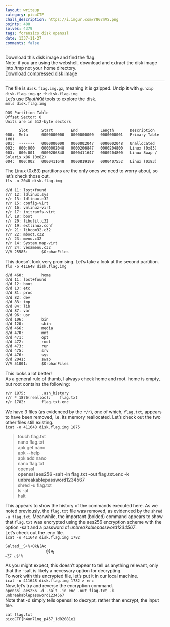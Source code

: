 ```yaml
---
layout: writeup
category: picoCTF
chall_description: https://i.imgur.com/r8G7mVS.png
points: 400
solves: 4379
tags: forensics disk openssl
date: 1337-11-27
comments: false
---
```


Download this disk image and find the flag.  
Note: if you are using the webshell, download and extract the disk image into /tmp not your home directory.  
[Download compressed disk image](https://github.com/Nightxade/ctf-writeups/tree/master/assets/CTFs/picoCTF/orchiddisk.img.gz)  

---

The file is `disk.flag.img.gz`, meaning it is gzipped. Unzip it with `gunzip disk.flag.img.gz` → `disk.flag.img`  
Let’s use *SleuthKit* tools to explore the disk.  
`mmls disk.flag.img`  
```
DOS Partition Table
Offset Sector: 0
Units are in 512-byte sectors

      Slot      Start        End          Length       Description
000:  Meta      0000000000   0000000000   0000000001   Primary Table (#0)
001:  -------   0000000000   0000002047   0000002048   Unallocated
002:  000:000   0000002048   0000206847   0000204800   Linux (0x83)
003:  000:001   0000206848   0000411647   0000204800   Linux Swap / Solaris x86 (0x82)
004:  000:002   0000411648   0000819199   0000407552   Linux (0x83)

```
The Linux (0x83) partitions are the only ones we need to worry about, so let’s check those out.  
`fls -o 2048 disk.flag.img`  
```
d/d 11: lost+found
r/r 12: ldlinux.sys
r/r 13: ldlinux.c32
r/r 15: config-virt
r/r 16: vmlinuz-virt
r/r 17: initramfs-virt
l/l 18: boot
r/r 20: libutil.c32
r/r 19: extlinux.conf
r/r 21: libcom32.c32
r/r 22: mboot.c32
r/r 23: menu.c32
r/r 14: System.map-virt
r/r 24: vesamenu.c32
V/V 25585:      $OrphanFiles
```

This doesn’t look very promising. Let’s take a look at the second partition.  
`fls -o 411648 disk.flag.img`  
```
d/d 460:        home
d/d 11: lost+found
d/d 12: boot
d/d 13: etc
d/d 81: proc
d/d 82: dev
d/d 83: tmp
d/d 84: lib
d/d 87: var
d/d 96: usr
d/d 106:        bin
d/d 120:        sbin
d/d 466:        media
d/d 470:        mnt
d/d 471:        opt
d/d 472:        root
d/d 473:        run
d/d 475:        srv
d/d 476:        sys
d/d 2041:       swap
V/V 51001:      $OrphanFiles
```

This looks a lot better!  
As a general rule of thumb, I always check home and root. home is empty, but root contains the following:  
```
r/r 1875:       .ash_history
r/r * 1876(realloc):    flag.txt
r/r 1782:       flag.txt.enc
```


We have 3 files (as evidenced by the `r/r`), one of which, `flag.txt`, appears to have been removed, i.e. its memory reallocated. Let’s check out the two other files still existing.  
`icat -o 411648 disk.flag.img 1875`  

>touch flag.txt  
>nano flag.txt   
>apk get nano  
>apk --help  
>apk add nano  
>nano flag.txt   
>openssl  
>**openssl aes256 -salt -in flag.txt -out flag.txt.enc -k unbreakablepassword1234567**  
>shred -u flag.txt  
>ls -al  
>halt  


This appears to show the history of the commands executed here. As we noted previously, the `flag.txt` file was removed, as evidenced by the `shred -u flag.txt`. Meanwhile, the important (bolded) command appears to show that `flag.txt` was encrypted using the aes256 encryption scheme with the option -salt and a password of *unbreakablepassword1234567*.  
Let’s check out the .enc file.  
`icat -o 411648 disk.flag.img 1782`  
```
Salted__S+%+Okђ(Ac
                  @]ԣ
ޢȤ7 ؎$'%
```

As you might expect, this doesn’t appear to tell us anything relevant, only that the -salt is likely a necessary option for decrypting.  
To work with this encrypted file, let’s put it in our local machine.  
`icat -o 411648 disk.flag.img 1782 > enc`  
Now, let’s try and reverse the encryption command.  
`openssl aes256 -d -salt -in enc -out flag.txt -k unbreakablepassword1234567`  
Note that -d simply tells openssl to decrypt, rather than encrypt, the input file.  


<pre 
  class="command-line" 
  data-prompt="kali@kali $" 
  data-output="2"
><code class="language-bash">cat flag.txt
picoCTF{h4un71ng_p457_1d02081e}</code>
</pre>